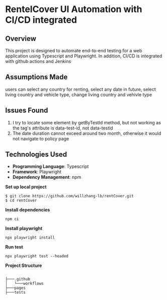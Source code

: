 # RentelCover UI Automation with CI/CD integrated

## Overview
This project is designed to automate end-to-end testing for a web application using Typescript and Playwright. In addition, CI/CD is integrated with github actions and Jenkins

## Assumptions Made
users can select any country for renting, select any date in future, select living country and vehicle type, change living country and vehivle type

## Issues Found
1. I try to locate some element by getByTestId method, but not working as the tag's attribute is data-test-id, not data-testid
2. The date duration cannot exceed around two month, otherwise it would not navigate to policy page
  
## Technologies Used
- **Programming Language**: Typescript
- **Framework**: Playwright
- **Dependency Management**: npm

**Set up local project**
```shell
$ git clone https://github.com/willzhang-lb/rentCover.git
$ cd rentCover
```

**Install dependencies**
```shell
npm ci
```

**Install playwright**
```shell
npx playwright install
```

**Run test**
```shell
npx playwright test --headed
```

**Project Structure**
```

├───.github
│   └───workflows
├───pages
├───tests

